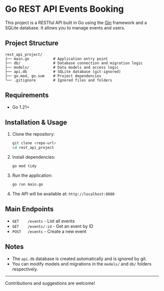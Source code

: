 # Go REST API Events Booking

This project is a RESTful API built in Go using the [Gin](https://github.com/gin-gonic/gin) framework and a SQLite database. It allows you to manage events and users.

## Project Structure

```
rest_api_project/
├── main.go           # Application entry point
├── db/               # Database connection and migration logic
├── models/           # Data models and access logic
├── api.db            # SQLite database (git-ignored)
├── go.mod, go.sum    # Project dependencies
└── .gitignore        # Ignored files and folders
```

## Requirements
- Go 1.21+

## Installation & Usage

1. Clone the repository:
   ```bash
   git clone <repo-url>
   cd rest_api_project
   ```
2. Install dependencies:
   ```bash
   go mod tidy
   ```
3. Run the application:
   ```bash
   go run main.go
   ```
4. The API will be available at: `http://localhost:8080`

## Main Endpoints
- `GET    /events`         - List all events
- `GET    /events/:id`     - Get an event by ID
- `POST   /events`         - Create a new event

## Notes
- The `api.db` database is created automatically and is ignored by git.
- You can modify models and migrations in the `models/` and `db/` folders respectively.

---

Contributions and suggestions are welcome! 